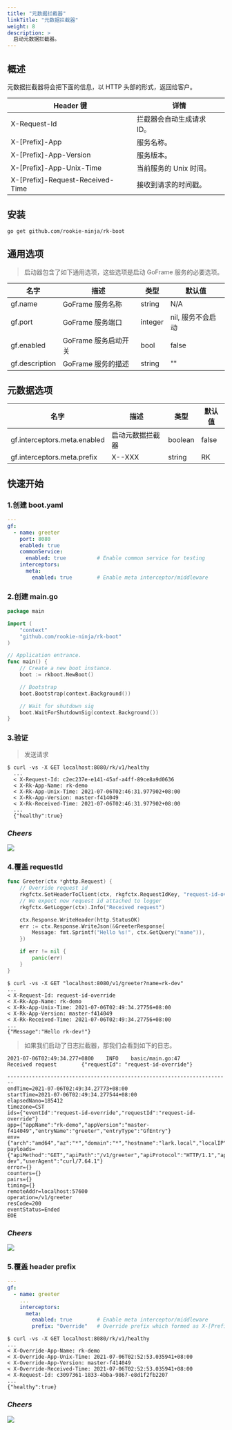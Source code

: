 ```yaml
---
title: "元数据拦截器"
linkTitle: "元数据拦截器"
weight: 8
description: >
  启动元数据拦截器。
---
```


## 概述
元数据拦截器将会把下面的信息，以 HTTP 头部的形式，返回给客户。

| Header 键 | 详情 |
| ---- | ---- |
| X-Request-Id | 拦截器会自动生成请求 ID。|
| X-[Prefix]-App | 服务名称。 |
| X-[Prefix]-App-Version | 服务版本。 |
| X-[Prefix]-App-Unix-Time | 当前服务的 Unix 时间。 |
| X-[Prefix]-Request-Received-Time | 接收到请求的时间戳。 |

## 安装
```shell script
go get github.com/rookie-ninja/rk-boot
```

## 通用选项
> 启动器包含了如下通用选项，这些选项是启动 GoFrame 服务的必要选项。

| 名字 | 描述 | 类型 | 默认值 |
| ------ | ------ | ------ | ------ |
| gf.name | GoFrame 服务名称 | string | N/A |
| gf.port | GoFrame 服务端口 | integer | nil, 服务不会启动 |
| gf.enabled | GoFrame 服务启动开关 | bool | false |
| gf.description | GoFrame 服务的描述 | string | "" |

## 元数据选项
| 名字 | 描述 | 类型 | 默认值 |
| ------ | ------ | ------ | ------ |
| gf.interceptors.meta.enabled | 启动元数据拦截器 | boolean | false |
| gf.interceptors.meta.prefix | X-<Prefix>-XXX | string | RK |

## 快速开始
### 1.创建 boot.yaml
```yaml
---
gf:
  - name: greeter
    port: 8080
    enabled: true
    commonService:
      enabled: true          # Enable common service for testing
    interceptors:
      meta:
        enabled: true        # Enable meta interceptor/middleware
```

### 2.创建 main.go
```go
package main

import (
	"context"
	"github.com/rookie-ninja/rk-boot"
)

// Application entrance.
func main() {
	// Create a new boot instance.
	boot := rkboot.NewBoot()

	// Bootstrap
	boot.Bootstrap(context.Background())

	// Wait for shutdown sig
	boot.WaitForShutdownSig(context.Background())
}
```

### 3.验证
> 发送请求

```shell script
$ curl -vs -X GET localhost:8080/rk/v1/healthy
  ...
  < X-Request-Id: c2ec237e-e141-45af-a4ff-89ce8a9d0636
  < X-Rk-App-Name: rk-demo
  < X-Rk-App-Unix-Time: 2021-07-06T02:46:31.977902+08:00
  < X-Rk-App-Version: master-f414049
  < X-Rk-Received-Time: 2021-07-06T02:46:31.977902+08:00
  ...
  {"healthy":true}
```

### _**Cheers**_
![](/bootstrapper/user-guide/cheers.png)

### 4.覆盖 requestId
```go
func Greeter(ctx *ghttp.Request) {
	// Override request id
	rkgfctx.SetHeaderToClient(ctx, rkgfctx.RequestIdKey, "request-id-override")
	// We expect new request id attached to logger
	rkgfctx.GetLogger(ctx).Info("Received request")

	ctx.Response.WriteHeader(http.StatusOK)
	err := ctx.Response.WriteJson(&GreeterResponse{
		Message: fmt.Sprintf("Hello %s!", ctx.GetQuery("name")),
	})

	if err != nil {
		panic(err)
	}
}
```

```shell script
$ curl -vs -X GET "localhost:8080/v1/greeter?name=rk-dev"
...
< X-Request-Id: request-id-override
< X-Rk-App-Name: rk-demo
< X-Rk-App-Unix-Time: 2021-07-06T02:49:34.27756+08:00
< X-Rk-App-Version: master-f414049
< X-Rk-Received-Time: 2021-07-06T02:49:34.27756+08:00
...
{"Message":"Hello rk-dev!"}
```

> 如果我们启动了日志拦截器，那我们会看到如下的日志。 

```shell script
2021-07-06T02:49:34.277+0800    INFO    basic/main.go:47        Received request        {"requestId": "request-id-override"}
```

```shell script
------------------------------------------------------------------------
endTime=2021-07-06T02:49:34.27773+08:00
startTime=2021-07-06T02:49:34.277544+08:00
elapsedNano=185412
timezone=CST
ids={"eventId":"request-id-override","requestId":"request-id-override"}
app={"appName":"rk-demo","appVersion":"master-f414049","entryName":"greeter","entryType":"GfEntry"}
env={"arch":"amd64","az":"*","domain":"*","hostname":"lark.local","localIP":"10.8.0.2","os":"darwin","realm":"*","region":"*"}
payloads={"apiMethod":"GET","apiPath":"/v1/greeter","apiProtocol":"HTTP/1.1","apiQuery":"name=rk-dev","userAgent":"curl/7.64.1"}
error={}
counters={}
pairs={}
timing={}
remoteAddr=localhost:57600
operation=/v1/greeter
resCode=200
eventStatus=Ended
EOE
```

### _**Cheers**_
![](/bootstrapper/user-guide/cheers.png)

### 5.覆盖 header prefix
```yaml
---
gf:
  - name: greeter
    ...
    interceptors:
      meta:
        enabled: true        # Enable meta interceptor/middleware
        prefix: "Override"   # Override prefix which formed as X-[Prefix]-xxx
```

```shell script
$ curl -vs -X GET localhost:8080/rk/v1/healthy
...
< X-Override-App-Name: rk-demo
< X-Override-App-Unix-Time: 2021-07-06T02:52:53.035941+08:00
< X-Override-App-Version: master-f414049
< X-Override-Received-Time: 2021-07-06T02:52:53.035941+08:00
< X-Request-Id: c3097361-1833-4bba-9867-e8d1f2fb2207
...
{"healthy":true}
```

### _**Cheers**_
![](/bootstrapper/user-guide/cheers.png)